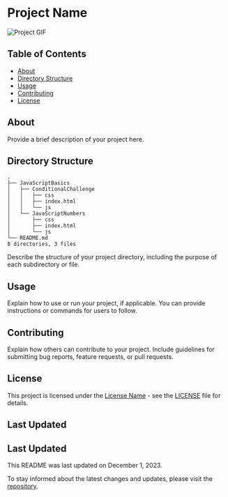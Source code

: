 # Project Name

![Project GIF](project.gif)

## Table of Contents

- [About](#about)
- [Directory Structure](#directory-structure)
- [Usage](#usage)
- [Contributing](#contributing)
- [License](#license)

## About

Provide a brief description of your project here.

## Directory Structure
```
.
├── JavaScriptBasics
│   ├── ConditionalChallenge
│   │   ├── css
│   │   ├── index.html
│   │   └── js
│   └── JavaScriptNumbers
│       ├── css
│       ├── index.html
│       └── js
└── README.md
8 directories, 3 files
```


Describe the structure of your project directory, including the purpose of each subdirectory or file.

## Usage

Explain how to use or run your project, if applicable. You can provide instructions or commands for users to follow.

## Contributing

Explain how others can contribute to your project. Include guidelines for submitting bug reports, feature requests, or pull requests.

## License

This project is licensed under the [License Name](LICENSE) - see the [LICENSE](LICENSE) file for details.

## Last Updated

## Last Updated

This README was last updated on December 1, 2023.

To stay informed about the latest changes and updates, please visit the [repository](https://github.com/tyronsamaroo/teamtreehouse).


